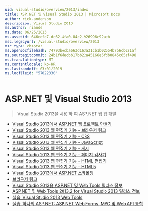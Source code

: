 ```yaml
---
uid: visual-studio/overview/2013/index
title: ASP.NET 및 Visual Studio 2013 | Microsoft Docs
author: rick-anderson
description: Visual Studio 2013
ms.author: riande
ms.date: 06/25/2013
ms.assetid: 646edfc7-dc62-4fa0-84c2-926996c92aeb
msc.legacyurl: /visual-studio/overview/2013
msc.type: chapter
ms.openlocfilehash: 74793becba663d163a31cb1b02654b7b6cb021af
ms.sourcegitcommit: 24b1f6decbb17bb22a45166e5fdb0845c65af498
ms.translationtype: MT
ms.contentlocale: ko-KR
ms.lasthandoff: 03/01/2019
ms.locfileid: "57022330"
---
```

<a name="aspnet-and-visual-studio-2013"></a>ASP.NET 및 Visual Studio 2013
====================
> Visual Studio 2013을 사용 하 여 ASP.NET 웹 앱 개발


- [Visual Studio 2013에서 ASP.NET 웹 프로젝트 만들기](creating-web-projects-in-visual-studio.md)
- [Visual Studio 2013 웹 편집기 기능 - 브라우저 링크](visual-studio-2013-web-editor-features-browser-link.md)
- [Visual Studio 2013 웹 편집기 기능 - CSS](visual-studio-2013-web-editor-features-css.md)
- [Visual Studio 2013 웹 편집기 기능 - JavaScript](visual-studio-2013-web-editor-features-javascript.md)
- [Visual Studio 2013 웹 편집기 기능 - 게시](visual-studio-2013-web-editor-features-publishing.md)
- [Visual Studio 2013 웹 편집기 기능 - 페이지 검사기](visual-studio-2013-web-editor-features-page-inspector.md)
- [Visual Studio 2013 웹 편집기 기능 - HTML 편집기](visual-studio-2013-web-editor-features-html-editor.md)
- [Visual Studio 2013 웹 편집기 기능 - HTML5](visual-studio-2013-web-editor-features-html5.md)
- [Visual Studio 2013에서 ASP.NET 스캐폴딩](aspnet-scaffolding-overview.md)
- [브라우저 링크](using-browser-link.md)
- [Visual Studio 2013용 ASP.NET 및 Web Tools 릴리스 정보](release-notes.md)
- [ASP.NET 및 Web Tools 2013.2 for Visual Studio 2013 릴리스 정보](aspnet-and-web-tools-20132-preview-for-visual-studio-2013-release-notes.md)
- [실습: Visual Studio 2013 Web Tools](visual-studio-2013-web-tools.md)
- [실습: 하나의 ASP.NET: ASP.NET Web Forms, MVC 및 Web API 통합](one-aspnet-integrating-aspnet-web-forms-mvc-and-web-api.md)
